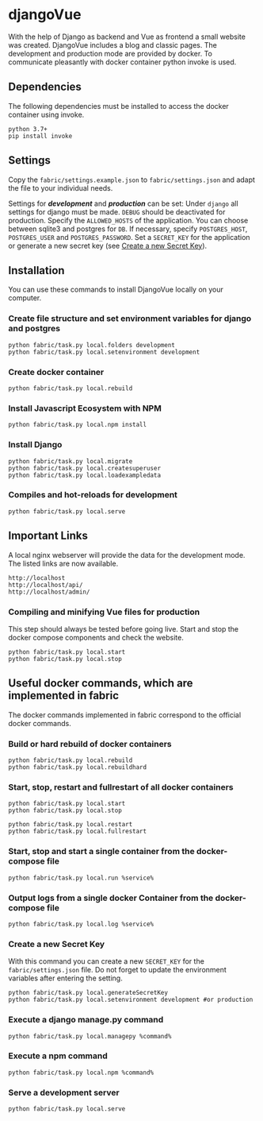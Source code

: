 # djangoVue

With the help of Django as backend and Vue as frontend a small website was created. DjangoVue includes a blog and classic pages. 
The development and production mode are provided by docker. To communicate pleasantly with docker container python invoke is used. 



## Dependencies

The following dependencies must be installed to access the docker container using invoke.

```
python 3.7+
pip install invoke
```


## Settings

Copy the `fabric/settings.example.json` to `fabric/settings.json` and adapt the file to your individual needs.

Settings for ***development*** and ***production*** can be set:
Under `django` all settings for django must be made. 
`DEBUG` should be deactivated for production. 
Specify the `ALLOWED_HOSTS` of the application.
You can choose between sqlite3 and postgres for `DB`.
If necessary, specify `POSTGRES_HOST`, `POSTGRES_USER` and `POSTGRES_PASSWORD`.
Set a `SECRET_KEY` for the application or generate a new secret key (see [Create a new Secret Key](#Create-a-new-Secret-Key)).


## Installation

You can use these commands to install DjangoVue locally on your computer.

### Create file structure and set environment variables for django and postgres

```
python fabric/task.py local.folders development
python fabric/task.py local.setenvironment development
```


### Create docker container

```
python fabric/task.py local.rebuild
```


### Install Javascript Ecosystem with NPM

```
python fabric/task.py local.npm install
```


### Install Django

```
python fabric/task.py local.migrate
python fabric/task.py local.createsuperuser
python fabric/task.py local.loadexampledata
```


### Compiles and hot-reloads for development
```
python fabric/task.py local.serve
```


## Important Links

A local nginx webserver will provide the data for the development mode. The listed links are now available.
```
http://localhost
http://localhost/api/
http://localhost/admin/
```


### Compiling and minifying Vue files for production

This step should always be tested before going live. Start and stop the docker compose components and check the website.

```
python fabric/task.py local.start
python fabric/task.py local.stop
```



## Useful docker commands, which are implemented in fabric

The docker commands implemented in fabric correspond to the official docker commands.


### Build or hard rebuild of docker containers

```
python fabric/task.py local.rebuild
python fabric/task.py local.rebuildhard
```

### Start, stop, restart and fullrestart of all docker containers

```
python fabric/task.py local.start
python fabric/task.py local.stop

python fabric/task.py local.restart
python fabric/task.py local.fullrestart
```

### Start, stop and start a single container from the docker-compose file

```
python fabric/task.py local.run %service%
```

### Output logs from a single docker Container from the docker-compose file

```
python fabric/task.py local.log %service%
```

### Create a new Secret Key

With this command you can create a new `SECRET_KEY` for the `fabric/settings.json` file. Do not forget to update the environment variables after entering the setting.

```
python fabric/task.py local.generateSecretKey
python fabric/task.py local.setenvironment development #or production
```

### Execute a django manage.py command 

```
python fabric/task.py local.managepy %command%
```

### Execute a npm command 

```
python fabric/task.py local.npm %command%
```

### Serve a development server 

```
python fabric/task.py local.serve
```
